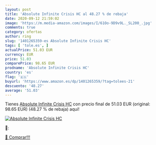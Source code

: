 ```yaml
---
layout: post
title: 'Absolute Infinite Crisis HC al 48.27 % de rebaja'
date: 2020-09-12 21:59:02
image: 'https://m.media-amazon.com/images/I/61Oo-9D9v9L._SL200_.jpg'
comments: true
category: ofertas
author: ring
slug: '1401265359-es Absolute Infinite Crisis HC'
tags: [ 'tole.es', ]
actualPrice: 51.03 EUR
currency: EUR
price: 51.03
comparePrice: 98.65 EUR
prodname: 'Absolute Infinite Crisis HC'
country: 'es'
flag: '🇪🇸'
buyurl: 'https://www.amazon.es/dp/1401265359/?tag=tolees-21'
descuento: '48.27'
average: '51.03'
---
```


Tienes [Absolute Infinite Crisis HC](https://www.amazon.es/dp/1401265359/?tag=tolees-21) con precio final de  51.03 EUR (original: 98.65 EUR) (48.27 %  de rebaja) aqui!

[![Absolute Infinite Crisis HC](https://m.media-amazon.com/images/I/61Oo-9D9v9L._SL200_.jpg)](https://www.amazon.es/dp/1401265359/?tag=tolees-21)

🔎:


[🛒 Comprar!!!](https://www.amazon.es/dp/1401265359/?tag=tolees-21)
